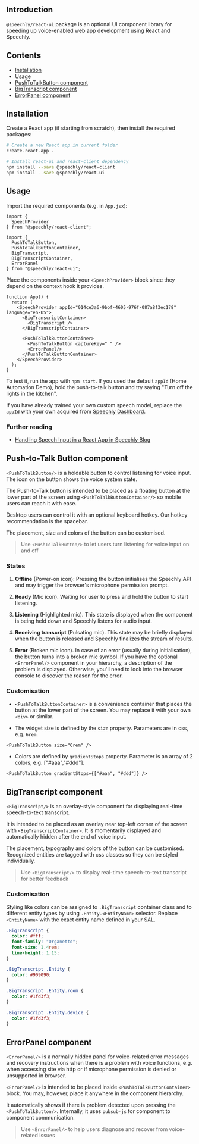 ## Introduction

`@speechly/react-ui` package is an optional UI component library for speeding up voice-enabled web app development using React and Speechly.

## Contents

- [Installation](#installation)
- [Usage](#usage)
- [PushToTalkButton component](#push-to-talk-button-component)
- [BigTranscript component](#bigtranscript-component)
- [ErrorPanel component](#errorpanel-component)

## Installation

Create a React app (if starting from scratch), then install the required packages:

```sh
# Create a new React app in current folder
create-react-app .

# Install react-ui and react-client dependency
npm install --save @speechly/react-client
npm install --save @speechly/react-ui
```

## Usage

Import the required components (e.g. in `App.jsx`):

```tsx
import {
  SpeechProvider
} from "@speechly/react-client";

import {
  PushToTalkButton,
  PushToTalkButtonContainer,
  BigTranscript,
  BigTranscriptContainer,
  ErrorPanel
} from "@speechly/react-ui";
```

Place the components inside your `<SpeechProvider>` block since they depend on the context hook it provides.

```tsx
function App() {
  return (
    <SpeechProvider appId="014ce3a6-9bbf-4605-976f-087a8f3ec178" language="en-US">
      <BigTranscriptContainer>
        <BigTranscript />
      </BigTranscriptContainer>

      <PushToTalkButtonContainer>
        <PushToTalkButton captureKey=" " />
        <ErrorPanel/>
      </PushToTalkButtonContainer>
    </SpeechProvider>
  );
}
```

To test it, run the app with `npm start`. If you used the default `appId` (Home Automation Demo), hold the push-to-talk button and try saying "Turn off the lights in the kitchen".

If you have already trained your own custom speech model, replace the `appId` with your own acquired from [Speechly Dashboard](https://speechly.com/dashboard).

### Further reading

- [Handling Speech Input in a React App in Speechly Blog](https://www.speechly.com/blog/handling-speech-input-in-a-react-app/)

## Push-to-Talk Button component

`<PushToTalkButton/>` is a holdable button to control listening for voice input. The icon on the button shows the voice system state.

The Push-to-Talk button is intended to be placed as a floating button at the lower part of the screen using `<PushToTalkButtonContainer/>` so mobile users can reach it with ease.

Desktop users can control it with an optional keyboard hotkey. Our hotkey recommendation is the spacebar.

The placement, size and colors of the button can be customised.

  > 
  > Use `<PushToTalkButton/>` to let users turn listening for voice input on and off
  > 

### States

1. **Offline** (Power-on icon): Pressing the button initialises the Speechly API and may trigger the browser's microphone permission prompt.

2. **Ready** (Mic icon). Waiting for user to press and hold the button to start listening.

3. **Listening** (Highlighted mic). This state is displayed when the component is being held down and Speechly listens for audio input.

4. **Receiving transcript** (Pulsating mic). This state may be briefly displayed when the button is released and Speechly finalizes the stream of results.

5. **Error** (Broken mic icon). In case of an error (usually during initialisation), the button turns into a broken mic symbol. If you have the optional `<ErrorPanel/>` component in your hierarchy, a description of the problem is displayed. Otherwise, you'll need to look into the browser console to discover the reason for the error.

### Customisation

- `<PushToTalkButtonContainer>` is a convenience container that places the button at the lower part of the screen. You may replace it with your own `<div>` or similar.

- The widget size is defined by the `size` property. Parameters are in css, e.g. `6rem`.

```tsx
<PushToTalkButton size="6rem" />
```

- Colors are defined by `gradientStops` property. Parameter is an array of 2 colors, e.g. ["#aaa","#ddd"].

```tsx
<PushToTalkButton gradientStops={["#aaa", "#ddd"]} />
```

## BigTranscript component

`<BigTranscript/>` is an overlay-style component for displaying real-time speech-to-text transcript.

It is intended to be placed as an overlay near top-left corner of the screen with `<BigTranscriptContainer>`. It is momentarily displayed and automatically hidden after the end of voice input.

The placement, typography and colors of the button can be customised. Recognized entities are tagged with css classes so they can be styled individually.

  > 
  > Use `<BigTranscript/>` to display real-time speech-to-text transcript for better feedback
  > 

### Customisation

Styling like colors can be assigned to `.BigTranscript` container class and to different entity types by using `.Entity.<EntityName>` selector. Replace `<EntityName>` with the exact entity name defined in your SAL.

```css
.BigTranscript {
  color: #fff;
  font-family: "Organetto";
  font-size: 1.4rem;
  line-height: 1.15;
}

.BigTranscript .Entity {
  color: #909090;
}

.BigTranscript .Entity.room {
  color: #1fd3f3;
}

.BigTranscript .Entity.device {
  color: #1fd3f3;
}
```

## ErrorPanel component

`<ErrorPanel/>` is a normally hidden panel for voice-related error messages and recovery instructions when there is a problem with voice functions, e.g. when accessing site via http or if microphone permission is denied or unsupported in browser.

`<ErrorPanel/>` is intended to be placed inside `<PushToTalkButtonContainer>` block. You may, however, place it anywhere in the component hierarchy.

It automatically shows if there is problem detected upon pressing the `<PushToTalkButton/>`. Internally, it uses `pubsub-js` for component to component communication.

  > 
  > Use `<ErrorPanel/>` to help users diagnose and recover from voice-related issues
  > 

